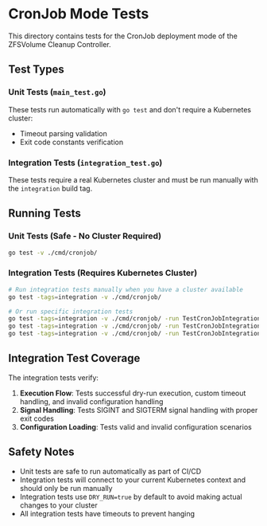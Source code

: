 # CronJob Mode Tests

This directory contains tests for the CronJob deployment mode of the ZFSVolume Cleanup Controller.

## Test Types

### Unit Tests (`main_test.go`)
These tests run automatically with `go test` and don't require a Kubernetes cluster:
- Timeout parsing validation
- Exit code constants verification

### Integration Tests (`integration_test.go`)
These tests require a real Kubernetes cluster and must be run manually with the `integration` build tag.

## Running Tests

### Unit Tests (Safe - No Cluster Required)
```bash
go test -v ./cmd/cronjob/
```

### Integration Tests (Requires Kubernetes Cluster)
```bash
# Run integration tests manually when you have a cluster available
go test -tags=integration -v ./cmd/cronjob/

# Or run specific integration tests
go test -tags=integration -v ./cmd/cronjob/ -run TestCronJobIntegrationExecution
go test -tags=integration -v ./cmd/cronjob/ -run TestCronJobIntegrationSignalHandling
go test -tags=integration -v ./cmd/cronjob/ -run TestCronJobIntegrationConfigurationLoading
```

## Integration Test Coverage

The integration tests verify:
1. **Execution Flow**: Tests successful dry-run execution, custom timeout handling, and invalid configuration handling
2. **Signal Handling**: Tests SIGINT and SIGTERM signal handling with proper exit codes
3. **Configuration Loading**: Tests valid and invalid configuration scenarios

## Safety Notes

- Unit tests are safe to run automatically as part of CI/CD
- Integration tests will connect to your current Kubernetes context and should only be run manually
- Integration tests use `DRY_RUN=true` by default to avoid making actual changes to your cluster
- All integration tests have timeouts to prevent hanging

